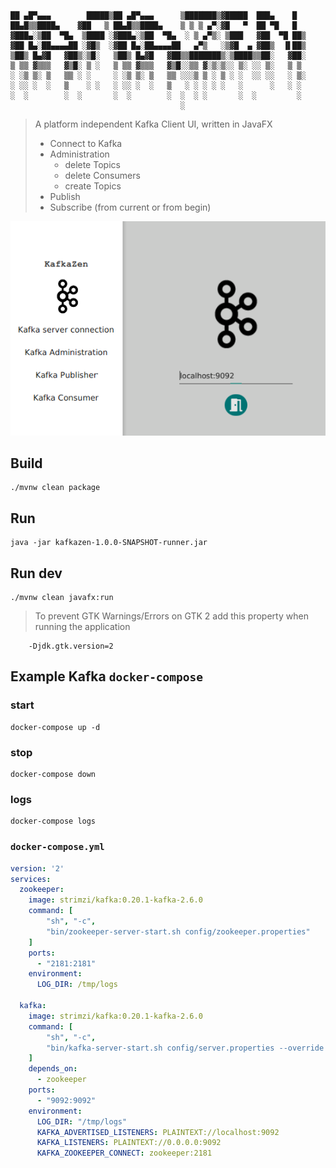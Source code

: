     ██ ▄█▀▄▄▄        █████▒██ ▄█▀▄▄▄      ▒███████▒▓█████  ███▄    █ 
    ██▄█▒▒████▄    ▓██   ▒ ██▄█▒▒████▄    ▒ ▒ ▒ ▄▀░▓█   ▀  ██ ▀█   █ 
    ▓███▄░▒██  ▀█▄  ▒████ ░▓███▄░▒██  ▀█▄  ░ ▒ ▄▀▒░ ▒███   ▓██  ▀█ ██▒
    ▓██ █▄░██▄▄▄▄██ ░▓█▒  ░▓██ █▄░██▄▄▄▄██   ▄▀▒   ░▒▓█  ▄ ▓██▒  ▐▌██▒
    ▒██▒ █▄▓█   ▓██▒░▒█░   ▒██▒ █▄▓█   ▓██▒▒███████▒░▒████▒▒██░   ▓██░
    ▒ ▒▒ ▓▒▒▒   ▓▒█░ ▒ ░   ▒ ▒▒ ▓▒▒▒   ▓▒█░░▒▒ ▓░▒░▒░░ ▒░ ░░ ▒░   ▒ ▒ 
    ░ ░▒ ▒░ ▒   ▒▒ ░ ░     ░ ░▒ ▒░ ▒   ▒▒ ░░░▒ ▒ ░ ▒ ░ ░  ░░ ░░   ░ ▒░
    ░ ░░ ░  ░   ▒    ░ ░   ░ ░░ ░  ░   ▒   ░ ░ ░ ░ ░   ░      ░   ░ ░ 
    ░  ░        ░  ░       ░  ░        ░  ░  ░ ░       ░  ░         ░ 
                                          ░                          


> A platform independent Kafka Client UI, written in JavaFX
> - Connect to Kafka
> - Administration
>     - delete Topics
>     - delete Consumers
>     - create Topics
> - Publish
> - Subscribe (from current or from begin) 

![kafkazen](docs/images/kafkazen.png)

## Build

    ./mvnw clean package
    
    
## Run

    java -jar kafkazen-1.0.0-SNAPSHOT-runner.jar
    
## Run dev

    ./mvnw clean javafx:run 
    
> To prevent GTK Warnings/Errors on GTK 2 add this property when running the application
        
        -Djdk.gtk.version=2
## Example Kafka `docker-compose`
### start    
    docker-compose up -d
### stop    
    docker-compose down
### logs    
    docker-compose logs
### `docker-compose.yml`
```yaml
version: '2'
services:
  zookeeper:
    image: strimzi/kafka:0.20.1-kafka-2.6.0
    command: [
        "sh", "-c",
        "bin/zookeeper-server-start.sh config/zookeeper.properties"
    ]
    ports:
      - "2181:2181"
    environment:
      LOG_DIR: /tmp/logs

  kafka:
    image: strimzi/kafka:0.20.1-kafka-2.6.0
    command: [
        "sh", "-c",
        "bin/kafka-server-start.sh config/server.properties --override listeners=$${KAFKA_LISTENERS} --override advertised.listeners=$${KAFKA_ADVERTISED_LISTENERS} --override zookeeper.connect=$${KAFKA_ZOOKEEPER_CONNECT}"
    ]
    depends_on:
      - zookeeper
    ports:
      - "9092:9092"
    environment:
      LOG_DIR: "/tmp/logs"
      KAFKA_ADVERTISED_LISTENERS: PLAINTEXT://localhost:9092
      KAFKA_LISTENERS: PLAINTEXT://0.0.0.0:9092
      KAFKA_ZOOKEEPER_CONNECT: zookeeper:2181
```
